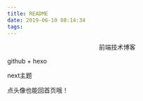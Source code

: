 ```yaml
---
title: README
date: 2019-06-10 08:14:34
tags:
---
```

<center>前端技术博客</center>

<!-- more -->

github + hexo  

next主题

点头像也能回首页哦！